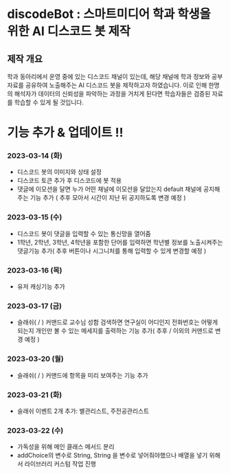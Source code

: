 # discodeBot : 스마트미디어 학과 학생을 위한 AI 디스코드 봇 제작

## 제작 개요
학과 동아리에서 운영 중에 있는 디스코드 채널이 있는데, 해당 채널에 학과 정보와 공부 자료를 공유하여 노출해주는 AI 디스코드 봇을 제작하고자 하였습니다.
이로 인해 한명의 해석자가 데이터의 신뢰성을 파악하는 과정을 거치게 된다면 학습자들은 검증된 자료를 학습할 수 있게 될 것입니다.

# 기능 추가 & 업데이트 !!
### 2023-03-14 (화)
- 디스코드 봇의 이미지와 상태 설정
- 디스코드 토큰 추가 후 디스코드에 봇 적용
- 댓글에 이모션을 달면 누가 어떤 채널에 이모션을 달았는지 default 채널에 공지해주는 기능 추가 ( 추후 모아서 시간이 지난 뒤 공지하도록 변경 예정 )

### 2023-03-15 (수)
- 디스코드 봇이 댓글을 입력할 수 있는 통신망을 열어줌
- 1학년, 2학년, 3학년, 4학년을 포함한 단어를 입력하면 학년별 정보를 노출시켜주는 댓글기능 추가( 추후 버튼이나 시그니처를 통해 입력할 수 있게 변경할 예정 )

### 2023-03-16 (목)
- 유저 캐싱기능 추가

### 2023-03-17 (금)
- 슬래쉬( / ) 커맨드로 교수님 성함 검색하면 연구실이 어디인지 전화번호는 어떻게 되는지 개인만 볼 수 있는 메세지를 출력하는 기능 추가( 추후 / 이외의 커맨드로 변경 예정 )

### 2023-03-20 (월)
- 슬래쉬( / ) 커맨드에 항목을 미리 보여주는 기능 추가

### 2023-03-21 (화)
- 슬래쉬 이벤트 2개 추가: 별관리스트, 주전공관리스트

### 2023-03-22 (수)
- 가독성을 위해 메인 클래스 메서드 분리
- addChoice의 변수로 String, String 을 변수로 넣어줘야했으나 배열을 넣기 위해서 라이브러리 커스텀 작업 진행

